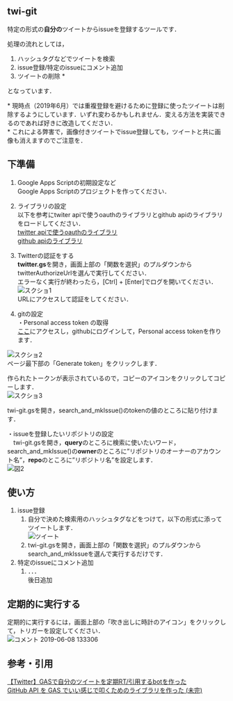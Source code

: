 ## twi-git
特定の形式の**自分の**ツイートからissueを登録するツールです．

処理の流れとしては，  
1. ハッシュタグなどでツイートを検索
1. issue登録/特定のissueにコメント追加
1. ツイートの削除 *  
  
となっています．


\* 現時点（2019年6月）では重複登録を避けるために登録に使ったツイートは削除するようにしています．いずれ変わるかもしれません．変える方法を実装できるのであれば好きに改造してください．  
\* これによる弊害で，画像付きツイートでissue登録しても，ツイートと共に画像も消えますのでご注意を．

## 下準備  
1. Google Apps Scriptの初期設定など  
Google Apps Scriptのプロジェクトを作ってください．

1. ライブラリの設定  
以下を参考にtwiter apiで使うoauthのライブラリとgithub apiのライブラリをロードしてください．  
[twitter apiで使うoauthのライブラリ](https://qiita.com/expajp/items/7cc16378ee790f1d404f)  
[github apiのライブラリ](https://matsubara0507.github.io/posts/2017-05-03-make-githubapi-lib-for-gas.html)

1. Twitterの認証をする  
**twitter.gs**を開き，画面上部の「関数を選択」のプルダウンからtwitterAuthorizeUrlを選んで実行してください．  
エラーなく実行が終わったら，[Ctrl] + [Enter]でログを開いてください．  
![スクショ1](https://camo.qiitausercontent.com/255d1f595d95fd3afdc5e409998628a94ef1e8c3/68747470733a2f2f71696974612d696d6167652d73746f72652e73332e616d617a6f6e6177732e636f6d2f302f37303433372f63303639626336622d333831622d393732352d646365612d3934356330306438663465652e706e67)  
URLにアクセスして認証をしてください．  

1. gitの設定  
・Personal access token の取得  
[ここ](https://github.com/settings/tokens/new)にアクセスし，githubにログインして，Personal access tokenを作ります．  

![スクショ2](https://user-images.githubusercontent.com/32073583/59142166-cdd7ac80-89f4-11e9-9acd-8a83f9e5aed3.png)  
ページ最下部の「Generate token」をクリックします．  

作られたトークンが表示されているので，コピーのアイコンをクリックしてコピーします．  
![スクショ3](https://user-images.githubusercontent.com/32073583/59142496-40975680-89fa-11e9-822d-767011804e16.png)　　

twi-git.gsを開き，search_and_mkIssue()のtokenの値のところに貼り付けます．  

・issueを登録したいリポジトリの設定  
　twi-git.gsを開き，**query**のところに検索に使いたいワード，search_and_mkIssue()の**owner**のところに”リポジトリのオーナーのアカウント名”，**repo**のところに”リポジトリ名”を設定します．  
![図2](https://user-images.githubusercontent.com/32073583/59142555-15f9cd80-89fb-11e9-824e-65d10097d986.png)  

## 使い方  
1. issue登録  
	1. 自分で決めた検索用のハッシュタグなどをつけて，以下の形式に添ってツイートします．  
	![ツイート](https://user-images.githubusercontent.com/32073583/59144141-118ae000-8a0e-11e9-9e24-229a1c9b0961.png)  
	1. twi-git.gsを開き，画面上部の「関数を選択」のプルダウンからsearch_and_mkIssueを選んで実行するだけです．  
1. 特定のissueにコメント追加  
	1. ．．．  
  	後日追加  
## 定期的に実行する  
定期的に実行するには，画面上部の「吹き出しに時計のアイコン」をクリックして，トリガーを設定してください．  
![コメント 2019-06-08 133306](https://user-images.githubusercontent.com/32073583/59142568-51949780-89fb-11e9-9b9f-1aa03cbc4841.png)  

## 参考・引用  
[【Twitter】GASで自分のツイートを定期RT/引用するbotを作った](https://qiita.com/expajp/items/7cc16378ee790f1d404f)　　  
[GitHub API を GAS でいい感じで叩くためのライブラリを作った (未完)](https://matsubara0507.github.io/posts/2017-05-03-make-githubapi-lib-for-gas.html)
